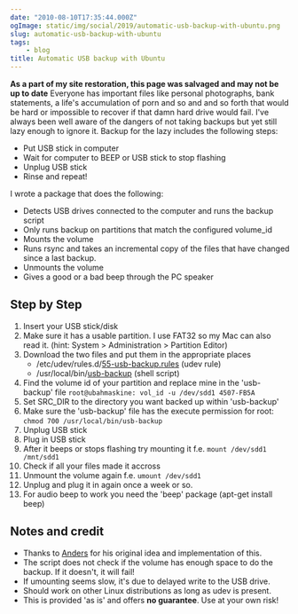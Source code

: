 ```yaml
---
date: "2010-08-10T17:35:44.000Z"
ogImage: static/img/social/2019/automatic-usb-backup-with-ubuntu.png
slug: automatic-usb-backup-with-ubuntu
tags:
    - blog
title: Automatic USB backup with Ubuntu
---
```

**As a part of my site restoration, this page was salvaged and may not be up to date** Everyone has important files like personal photographs, bank statements, a life's accumulation of porn and so and and so forth that would be hard or impossible to recover if that damn hard drive would fail. I've always been well aware of the dangers of not taking backups but yet still lazy enough to ignore it. Backup for the lazy includes the following steps:

- Put USB stick in computer
- Wait for computer to BEEP or USB stick to stop flashing
- Unplug USB stick
- Rinse and repeat!

I wrote a package that does the following:

- Detects USB drives connected to the computer and runs the backup script
- Only runs backup on partitions that match the configured volume_id
- Mounts the volume
- Runs rsync and takes an incremental copy of the files that have changed since a last backup.
- Unmounts the volume
- Gives a good or a bad beep through the PC speaker

## Step by Step

1.  Insert your USB stick/disk
2.  Make sure it has a usable partition. I use FAT32 so my Mac can also read it. (hint: System > Administration > Partition Editor)
3.  Download the two files and put them in the appropriate places
    - /etc/udev/rules.d/[55-usb-backup.rules](/sites/andrioid.net/files/55-usb-backup.rules) (udev rule)
    - /usr/local/bin/[usb-backup](/sites/andrioid.net/files/usb-backup) (shell script)
4.  Find the volume id of your partition and replace mine in the 'usb-backup' file `root@ubahmaskine: vol_id -u /dev/sdd1 4507-FB5A`
5.  Set SRC_DIR to the directory you want backed up within 'usb-backup'
6.  Make sure the 'usb-backup' file has the execute permission for root: `chmod 700 /usr/local/bin/usb-backup`
7.  Unplug USB stick
8.  Plug in USB stick
9.  After it beeps or stops flashing try mounting it f.e. `mount /dev/sdd1 /mnt/sdd1`
10. Check if all your files made it accross
11. Unmount the volume again f.e. `umount /dev/sdd1`
12. Unplug and plug it in again once a week or so.
13. For audio beep to work you need the 'beep' package (apt-get install beep)

## Notes and credit

- Thanks to [Anders](https://anderstornvig.dk) for his original idea and implementation of this.
- The script does not check if the volume has enough space to do the backup. If it doesn't, it will fail!
- If umounting seems slow, it's due to delayed write to the USB drive.
- Should work on other Linux distributions as long as udev is present.
- This is provided 'as is' and offers **no guarantee**. Use at your own risk!
